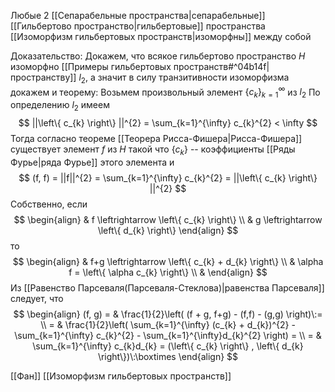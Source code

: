 Любые 2 [[Сепарабельные пространства|сепарабельные]] [[Гильбертово пространство|гильбертовые]] пространства [[Изоморфизм гильбертовых пространств|изоморфны]] между собой

Доказательство:
Докажем, что всякое гильбертово пространство $H$ изоморфно [[Примеры гильбертовых пространств#^04b14f|пространству]] $l_{2}$, а значит в силу транзитивности изоморфизма докажем и теорему:
Возьмем произвольный элемент $\left\{ c_{k} \right\}_{k=1}^{\infty}$ из $l_{2}$
По определению $l_{2}$ имеем $$
||\left\{ c_{k} \right\} ||^{2} = \sum_{k=1}^{\infty} c_{k}^{2} < \infty
$$
Тогда согласно теореме [[Теорера Рисса-Фишера|Рисса-Фишера]] существует элемент $f$ из $H$ такой что $\{c_{k}\}$ -- коэффициенты [[Ряды Фурье|ряда Фурье]] этого элемента и $$
(f, f) = ||f||^{2} = \sum_{k=1}^{\infty} c_{k}^{2} = ||\left\{ c_{k} \right\} ||^{2}
$$
Собственно, если
$$
\begin{align}
 & f \leftrightarrow \left\{ c_{k} \right\}  \\
 & g \leftrightarrow \left\{ d_{k} \right\} 
\end{align}
$$
то
$$
\begin{align}
 & f+g \leftrightarrow \left\{ c_{k} + d_{k} \right\}  \\
 & \alpha f = \left\{ \alpha c_{k} \right\}  \\
 & 
\end{align}
$$
Из [[Равенство Парсеваля(Парсеваля-Стеклова)|равенства Парсеваля]] следует, что
$$
\begin{align}
 (f, g) = &  \frac{1}{2}\left( (f + g, f+g) - (f,f) - (g,g) \right)\:= \\
= & \frac{1}{2}\left( \sum_{k=1}^{\infty} (c_{k} + d_{k})^{2} - \sum_{k=1}^{\infty} c_{k}^{2} - \sum_{k=1}^{\infty}d_{k}^{2} \right) = \\
= & \sum_{k=1}^{\infty} c_{k}d_{k} = (\left\{ c_{k} \right\} , \left\{ d_{k} \right\})\:\boxtimes 
\end{align}
$$

[[Фан]] [[Изоморфизм гильбертовых пространств]]